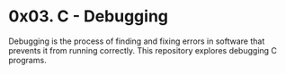 # 0x03. C - Debugging

Debugging is the process of finding and fixing errors in software that prevents it from running correctly.
This repository explores debugging C programs.
